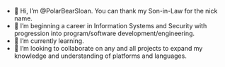 - 👋 Hi, I’m @PolarBearSloan. You can thank my Son-in-Law for the nick name.
- 👀 I’m beginning a career in Information Systems and Security with progression into program/software development/engineering.
- 🌱 I’m currently learning.
- 💞️ I’m looking to collaborate on any and all projects to expand my knowledge and understanding of platforms and languages.

<!---
PolarBearSloan/PolarBearSloan is a ✨ special ✨ repository because its `README.md` (this file) appears on your GitHub profile.
You can click the Preview link to take a look at your changes.
--->
